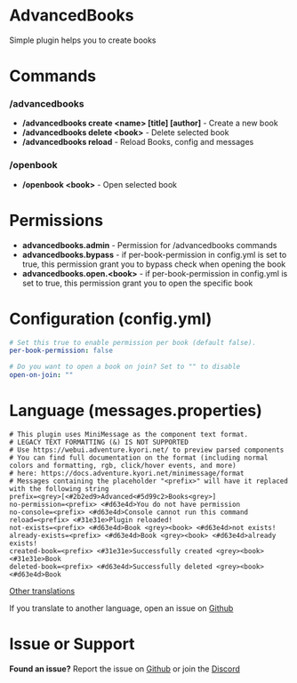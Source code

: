 # AdvancedBooks

Simple plugin helps you to create books

# Commands

### /advancedbooks

* **/advancedbooks create <name\> [title] [author]** - Create a new book
* **/advancedbooks delete <book\>** - Delete selected book
* **/advancedbooks reload** - Reload Books, config and messages

### /openbook

* **/openbook <book\>** - Open selected book

# Permissions

* **advancedbooks.admin** - Permission for /advancedbooks commands
* **advancedbooks.bypass** - if per-book-permission in config.yml is set to true, this permission grant you to bypass
  check when opening the book
* **advancedbooks.open.<book\>** - if per-book-permission in config.yml is set to true, this permission grant you to
  open the specific book

# Configuration (config.yml)

```yaml
# Set this true to enable permission per book (default false).
per-book-permission: false

# Do you want to open a book on join? Set to "" to disable
open-on-join: ""
```

# Language (messages.properties)

```properties
# This plugin uses MiniMessage as the component text format.
# LEGACY TEXT FORMATTING (&) IS NOT SUPPORTED
# Use https://webui.adventure.kyori.net/ to preview parsed components
# You can find full documentation on the format (including normal colors and formatting, rgb, click/hover events, and more)
# here: https://docs.adventure.kyori.net/minimessage/format
# Messages containing the placeholder "<prefix>" will have it replaced with the following string
prefix=<grey>[<#2b2ed9>Advanced<#5d99c2>Books<grey>]
no-permission=<prefix> <#d63e4d>You do not have permission
no-console=<prefix> <#d63e4d>Console cannot run this command
reload=<prefix> <#31e31e>Plugin reloaded!
not-exists=<prefix> <#d63e4d>Book <grey><book> <#d63e4d>not exists!
already-exists=<prefix> <#d63e4d>Book <grey><book> <#d63e4d>already exists!
created-book=<prefix> <#31e31e>Successfully created <grey><book> <#31e31e>Book
deleted-book=<prefix> <#d63e4d>Successfully deleted <grey><book> <#d63e4d>Book
```

[Other translations](https://hangar.papermc.io/LuuckA/AdvancedBooks/pages/Translations)

If you translate to another language, open an issue on [Github](https://github.com/LuuckA21/AdvancedBooks/issues)

# Issue or Support

**Found an issue?** Report the issue on [Github](https://github.com/LuuckA21/AdvancedBooks/issues) or join
the [Discord](https://discord.gg/HQZtzDjzgN)